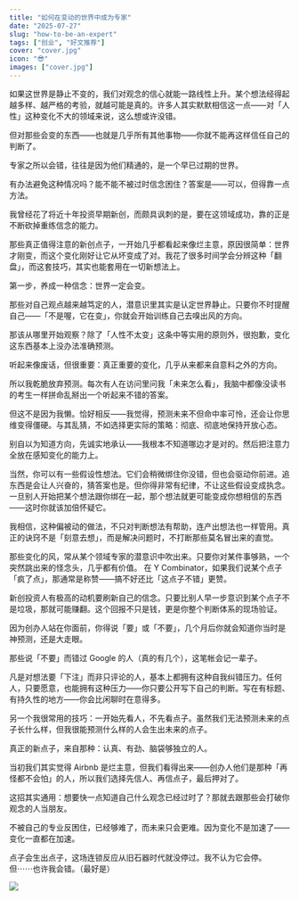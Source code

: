 ```yaml
---
title: "如何在变动的世界中成为专家"
date: "2025-07-27"
slug: "how-to-be-an-expert"
tags: ["创业", "好文推荐"]
cover: "cover.jpg"
icon: "😎"
images: ["cover.jpg"]
---
```

如果这世界是静止不变的，我们对观念的信心就能一路线性上升。某个想法经得起越多样、越严格的考验，就越可能是真的。许多人其实默默相信这一点——对「人性」这种变化不大的领域来说，这么想或许没错。



但对那些会变的东西——也就是几乎所有其他事物——你就不能再这样信任自己的判断了。



专家之所以会错，往往是因为他们精通的，是一个早已过期的世界。



有办法避免这种情况吗？能不能不被过时信念困住？答案是——可以，但得靠一点方法。



我曾经花了将近十年投资早期新创，而颇具讽刺的是，要在这领域成功，靠的正是不断砍掉重练信念的能力。



那些真正值得注意的新创点子，一开始几乎都看起来像烂主意，原因很简单：世界才刚变，而这个变化刚好让它从坏变成了对。我花了很多时间学会分辨这种「翻盘」，而这套技巧，其实也能套用在一切新想法上。



第一步，养成一种信念：世界一定会变。



那些对自己观点越来越笃定的人，潜意识里其实是认定世界静止。只要你不时提醒自己——「不是喔，它在变」，你就会开始训练自己去嗅出风的方向。



那该从哪里开始观察？除了「人性不太变」这条中等实用的原则外，很抱歉，变化这东西基本上没办法准确预测。



听起来像废话，但很重要：真正重要的变化，几乎从来都来自意料之外的方向。



所以我乾脆放弃预测。每次有人在访问里问我「未来怎么看」，我脑中都像没读书的考生一样拼命乱掰出一个听起来不错的答案。



但这不是因为我懒。恰好相反——我觉得，预测未来不但命中率可怜，还会让你思维变得僵硬。与其乱猜，不如选择更实际的策略：彻底、彻底地保持开放心态。



别自以为知道方向，先诚实地承认——我根本不知道哪边才是对的。然后把注意力全放在感知变化的能力上。



当然，你可以有一些假设性想法。它们会稍微绑住你没错，但也会驱动你前进。追东西是会让人兴奋的，猜答案也是。但你得非常有纪律，不让这些假设变成执念。
一旦别人开始把某个想法跟你绑在一起，那个想法就更可能变成你想相信的东西——这时你就该加倍怀疑它。



我相信，这种偏被动的做法，不只对判断想法有帮助，连产出想法也一样管用。真正的诀窍不是「刻意去想」，而是解决问题时，不打断那些莫名冒出来的直觉。



那些变化的风，常从某个领域专家的潜意识中吹出来。只要你对某件事够熟，一个突然跳出来的怪念头，几乎都有价值。
在 Y Combinator，如果我们说某个点子「疯了点」，那通常是称赞——搞不好还比「这点子不错」更赞。



新创投资人有极高的动机要刷新自己的信念。只要比别人早一步意识到某个点子不是垃圾，那就可能赚翻。这个回报不只是钱，更是你整个判断体系的现场验证。



因为创办人站在你面前，你得说「要」或「不要」，几个月后你就会知道你当时是神预测，还是大走眼。



那些说「不要」而错过 Google 的人（真的有几个），这笔帐会记一辈子。



凡是对想法要「下注」而非只评论的人，基本上都拥有这种自我纠错压力。任何人，只要愿意，也能拥有这种压力——你只要公开写下自己的判断。写在有标题、有持久性的地方——你会比闲聊时在意得多。



另一个我很常用的技巧：一开始先看人，不先看点子。虽然我们无法预测未来的点子长什么样，但我很能预测什么样的人会生出未来的点子。



真正的新点子，来自那种：认真、有劲、脑袋够独立的人。



当初我们其实觉得 Airbnb 是烂主意，但我们看得出来——创办人他们是那种「再怪都不会怕」的人，所以我们选择先信人、再信点子，最后押对了。



这招其实通用：想要快一点知道自己什么观念已经过时了？那就去跟那些会打破你观念的人当朋友。



不被自己的专业反困住，已经够难了，而未来只会更难。因为变化不是加速了——变化一直都在加速。



点子会生出点子，这场连锁反应从旧石器时代就没停过。我不认为它会停。
但⋯⋯也许我会错。（最好是）




![](https://prod-files-secure.s3.us-west-2.amazonaws.com/112d0858-5090-4d34-a606-b75eb8d65fd2/46476355-9cf3-4e99-9b7a-3531bc426380/1000202064.png?X-Amz-Algorithm=AWS4-HMAC-SHA256&X-Amz-Content-Sha256=UNSIGNED-PAYLOAD&X-Amz-Credential=ASIAZI2LB4663KMMSV3M%2F20250901%2Fus-west-2%2Fs3%2Faws4_request&X-Amz-Date=20250901T114347Z&X-Amz-Expires=3600&X-Amz-Security-Token=IQoJb3JpZ2luX2VjEKv%2F%2F%2F%2F%2F%2F%2F%2F%2F%2FwEaCXVzLXdlc3QtMiJIMEYCIQCnsTx237PaGkGeWr1sLS89ugkiNx5%2FTY2WK6%2BcT9343AIhAOT0rcDeQx3jpzQFQ%2Fm8E%2BsYxxoF9cDM%2FO%2BOSdZZw46tKv8DCBQQABoMNjM3NDIzMTgzODA1Igxr5QSLcBafDh%2FrGGYq3AM%2BuADNFbPIpAVcceIRjMa3W5Pnz44pjcKc6YsMqVPlXBfuWNJRJvtTqgey79voFfwxCbockI0j3bCF8zmblfm6cwCfgJEVjiAjfKMZHMLPkVn9pDXYA426bZkGT7rv%2BpzDitDQ3UqWhj5fgHYvQxZvi%2BtW35n2cgCgO7ED6OMVCFYhufJSLBUVM%2F3%2By2XOJgbEPosd3uhO94blXFXoewdA7y6UbH0wgRSiJF7p7cMQJGP9mRoBo%2B%2BVhCOXuoE8Sadj8a50G07WKI3XbZbJ04N%2FXT2U2GyiQcziUT6nutZbwlvDrXIq5E%2FUlLBDNzWgKjmRs3jxt4LxnMjCcRoCYKXWnsEsLH8JlMEqTiVqCCMKeRqqx4SXEYExgaLXpEx1YKr6GLT8LiXBdVkHMRTvPa31EC7oM0n0N7i2x%2FgTBlIrCZoTOx0fkxJbDM64ct3fIiMl0axxcN5YFOV1lms2%2Brn4oHAZfkwLwGMvCJ4h%2FkW7I7xaMKoS5TeF9DZzqVu61CUlMEsgsA9iL5%2BKi3unPDfREdMxuMQOh95ZhqeFmGxMpSAxkMunKiMQ1yCuAz%2Bcikjf9kMx%2FU39PtCnku%2BlTLGjXybSMcccr982ozmVY5ddSsfrzKTnjFBM8vW1mTCVgdbFBjqkASBzUYAP5sspOkPdlwziMFBGmYLQvpwPvKpABiOvsTGzcaLQJEIo2HMyJU485YWhCXuvfp5OEki46NISDCmWtYC%2FHX7uryW1FDLk5lVEVSbtwFgGBtnSkXfz6fsAAaegWIy1AY47rFNOIpk0S7DKqzkUf5LaMlwfnd1wcEBzEsYyZQS3GxojIDJbKHe4ltm3cMyW0YUuGTmAQ753o29xRSIN6Wox&X-Amz-Signature=211158cc12cfe1ea552f80dfc78ebedcbf379c544a6da661c0a45016313530ee&X-Amz-SignedHeaders=host&x-amz-checksum-mode=ENABLED&x-id=GetObject)

